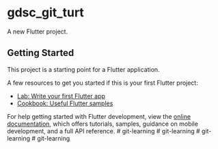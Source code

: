# gdsc_git_turt

A new Flutter project.

## Getting Started

This project is a starting point for a Flutter application.

A few resources to get you started if this is your first Flutter project:

- [Lab: Write your first Flutter app](https://docs.flutter.dev/get-started/codelab)
- [Cookbook: Useful Flutter samples](https://docs.flutter.dev/cookbook)

For help getting started with Flutter development, view the
[online documentation](https://docs.flutter.dev/), which offers tutorials,
samples, guidance on mobile development, and a full API reference.
#   g i t - l e a r n i n g  
 #   g i t - l e a r n i n g  
 #   g i t - l e a r n i n g  
 #   g i t - l e a r n i n g  
 